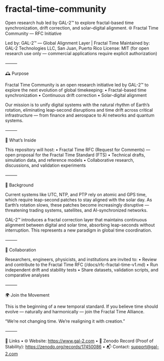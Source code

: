 # fractal-time-community
Open research hub led by GAL-2™ to explore fractal-based time synchronization, drift correction, and solar–digital alignment.
🌐 Fractal Time Community — RFC Initiative

Led by: GAL-2™ — Global Alignment Layer | Fractal Time
Maintained by: GAL-2 Technologies LLC, San Juan, Puerto Rico
License: MIT (for open research use only — commercial applications require explicit authorization)

⸻

🕰️ Purpose

Fractal Time Community is an open research initiative led by GAL-2™ to explore the next evolution of global timekeeping:
	•	Fractal-based time synchronization
	•	Continuous drift correction
	•	Solar-digital alignment

Our mission is to unify digital systems with the natural rhythm of Earth’s rotation, eliminating leap-second disruptions and time drift across critical infrastructure — from finance and aerospace to AI networks and quantum systems.

⸻

📜 What’s Inside

This repository will host:
	•	Fractal Time RFC (Request for Comments) — open proposal for the Fractal Time Standard (FTS)
	•	Technical drafts, simulation data, and reference models
	•	Collaborative research, discussions, and validation experiments

⸻

🧠 Background

Current systems like UTC, NTP, and PTP rely on atomic and GPS time, which require leap-second patches to stay aligned with the solar day.
As Earth’s rotation slows, these patches become increasingly disruptive — threatening trading systems, satellites, and AI-synchronized networks.

GAL-2™ introduces a fractal correction layer that maintains continuous alignment between digital and solar time, absorbing leap-seconds without interruption.
This represents a new paradigm in global time coordination.

⸻

🔬 Collaboration

Researchers, engineers, physicists, and institutions are invited to:
	•	Review and contribute to the Fractal Time RFC (/docs/rfc-fractal-time-v1.md)
	•	Run independent drift and stability tests
	•	Share datasets, validation scripts, and comparative analyses

⸻

🌍 Join the Movement

This is the beginning of a new temporal standard.
If you believe time should evolve — naturally and harmonically —
join the Fractal Time Alliance.

“We’re not changing time.
We’re realigning it with creation.”

⸻

🔗 Links
	•	🌐 Website: https://www.gal-2.com
	•	📁 Zenodo Record (Proof of Stability): https://zenodo.org/records/17450086
	•	📬 Contact: support@gal-2.com

